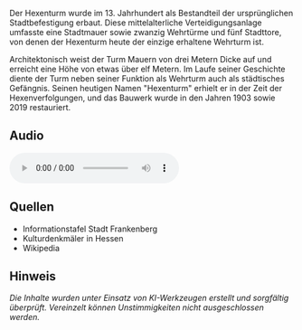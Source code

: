 Der Hexenturm wurde im 13. Jahrhundert als Bestandteil der ursprünglichen Stadtbefestigung erbaut. Diese mittelalterliche Verteidigungsanlage umfasste eine Stadtmauer sowie zwanzig Wehrtürme und fünf Stadttore, von denen der Hexenturm heute der einzige erhaltene Wehrturm ist.

Architektonisch weist der Turm Mauern von drei Metern Dicke auf und erreicht eine Höhe von etwas über elf Metern. Im Laufe seiner Geschichte diente der Turm neben seiner Funktion als Wehrturm auch als städtisches Gefängnis. Seinen heutigen Namen "Hexenturm" erhielt er in der Zeit der Hexenverfolgungen, und das Bauwerk wurde in den Jahren 1903 sowie 2019 restauriert.

## Audio

<audio controls class="full-width-audio">
  <source src="locales/frankenberg/de/p20.mp3" type="audio/mpeg">
  Dein Browser unterstützt kein Audioelement.
</audio>

## Quellen

- Informationstafel Stadt Frankenberg
- Kulturdenkmäler in Hessen
- Wikipedia

## Hinweis

_Die Inhalte wurden unter Einsatz von KI-Werkzeugen erstellt und sorgfältig überprüft. Vereinzelt können Unstimmigkeiten nicht ausgeschlossen werden._